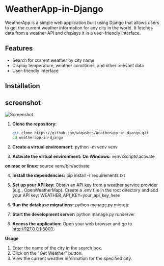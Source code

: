# WeatherApp-in-Django

WeatherApp is a simple web application built using Django that allows users to get the current weather information for any city in the world. It fetches data from a weather API and displays it in a user-friendly interface.

## Features

- Search for current weather by city name
- Display temperature, weather conditions, and other relevant data
- User-friendly interface

## Installation

## screenshot

![Screenshot]()


1. **Clone the repository:**

   ```bash
   git clone https://github.com/waqasbcs/Weatherapp-in-django.git
   cd weatherapp-in-django

2. **Create a virtual environment:**
   python -m venv venv

3. **Activate the virtual environment:**
 **On Windows:** 
venv\Scripts\activate

 **on mac or linux:**
 source venv/bin/activate

4. **Install the dependencies:**
pip install -r requirements.txt

5. **Set up your API key:**
 Obtain an API key from a weather service provider (e.g., OpenWeatherMap).
 Create a .env file in the root directory and add your API key:
  WEATHER_API_KEY=your_api_key_here

6. **Run the database migrations:**
python manage.py migrate

7. **Start the development server:**
python manage.py runserver

8. **Access the application:**
Open your web browser and go to http://127.0.0.1:8000.

**Usage**
1. Enter the name of the city in the search box.
2. Click on the "Get Weather" button.
3. View the current weather information for the specified city.






























   


